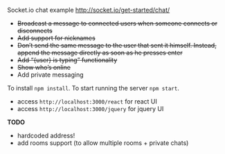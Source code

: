 Socket.io chat example http://socket.io/get-started/chat/
- ~~Broadcast a message to connected users when someone connects or disconnects~~
- ~~Add support for nicknames~~
- ~~Don’t send the same message to the user that sent it himself. Instead, append the message directly as soon as he presses enter~~
- ~~Add “{user} is typing” functionality~~
- ~~Show who’s online~~
- Add private messaging

To install `npm install`.
To start running the server `npm start`.
- access `http://localhost:3000/react` for react UI
- access `http://localhost:3000/jquery` for jquery UI

**TODO**
- hardcoded address!
- add rooms support (to allow multiple rooms + private chats)